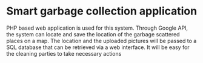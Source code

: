 # Smart garbage collection application 
PHP based web application is used for this system. Through Google API, 
the system can locate and save the location of the garbage scattered 
places on a map. The location and the uploaded pictures will be 
passed to a SQL database that can be retrieved via a web interface. 
It will be easy for the cleaning parties to take necessary actions 
